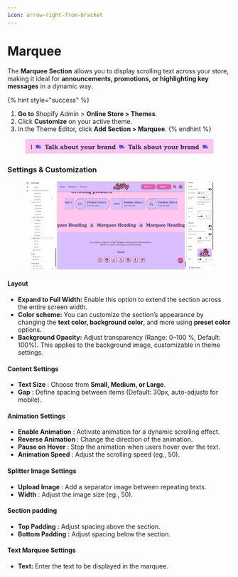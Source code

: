 ```yaml
---
icon: arrow-right-from-bracket
---
```


# Marquee

The **Marquee Section** allows you to display scrolling text across your store, making it ideal for **announcements, promotions, or highlighting key messages** in a dynamic way.

{% hint style="success" %}
1. **Go to** Shopify Admin > **Online Store > Themes**.
2. Click **Customize** on your active theme.
3. In the Theme Editor, click **Add Section > Marquee**.
{% endhint %}

<figure><img src="../.gitbook/assets/Screenshot_26.jpg" alt=""><figcaption></figcaption></figure>

### **Settings & Customization**

<figure><img src="../.gitbook/assets/marquee-02.jpg" alt=""><figcaption></figcaption></figure>

#### **Layout** <a href="#layout" id="layout"></a>

* **Expand to Full Width:** Enable this option to extend the section across the entire screen width.
* **Color scheme:** You can customize the section’s appearance by changing the **text color, background color**, and more using **preset color** options.
* **Background Opacity:** Adjust transparency (Range: 0–100 %, Default: 100%). This applies to the background image, customizable in theme settings.

#### **Content Settings**

* **Text Size** : Choose from **Small, Medium, or Large**.
* **Gap** : Define spacing between items (Default: 30px, auto-adjusts for mobile).

#### **Animation Settings**

* **Enable Animation** : Activate animation for a dynamic scrolling effect.
* **Reverse Animation** : Change the direction of the animation.
* **Pause on Hover** : Stop the animation when users hover over the text.
* **Animation Speed** : Adjust the scrolling speed (eg., 50).

#### **Splitter Image Settings**

* **Upload Image** : Add a separator image between repeating texts.
* **Width** : Adjust the image size (eg., 50).

#### Section padding <a href="#section-padding" id="section-padding"></a>

* **Top Padding :** Adjust spacing above the section.
* **Bottom Padding :** Adjust spacing below the section.

#### **Text Marquee Settings**

* **Text:** Enter the text to be displayed in the marquee.

